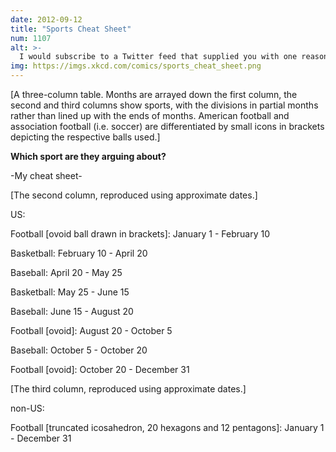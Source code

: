 ```yaml
---
date: 2012-09-12
title: "Sports Cheat Sheet"
num: 1107
alt: >-
  I would subscribe to a Twitter feed that supplied you with one reasonable sports opinion per day, like "The Red Sox can't make the playoffs (championship games), but in last night's game their win seriously damaged the chances of the Yankees (longstanding rival team)."
img: https://imgs.xkcd.com/comics/sports_cheat_sheet.png
---
```

[A three-column table. Months are arrayed down the first column, the second and third columns show sports, with the divisions in partial months rather than lined up with the ends of months.  American football and association football (i.e. soccer) are differentiated by small icons in brackets depicting the respective balls used.]

**Which sport are they arguing about?**

-My cheat sheet-

[The second column, reproduced using approximate dates.]

US:

Football [ovoid ball drawn in brackets]: January 1 - February 10

Basketball: February 10 - April 20

Baseball: April 20 - May 25

Basketball: May 25 - June 15

Baseball: June 15 - August 20

Football [ovoid]: August 20 - October 5

Baseball: October 5 - October 20

Football [ovoid]: October 20 - December 31

[The third column, reproduced using approximate dates.]

non-US:

Football [truncated icosahedron, 20 hexagons and 12 pentagons]: January 1 - December 31